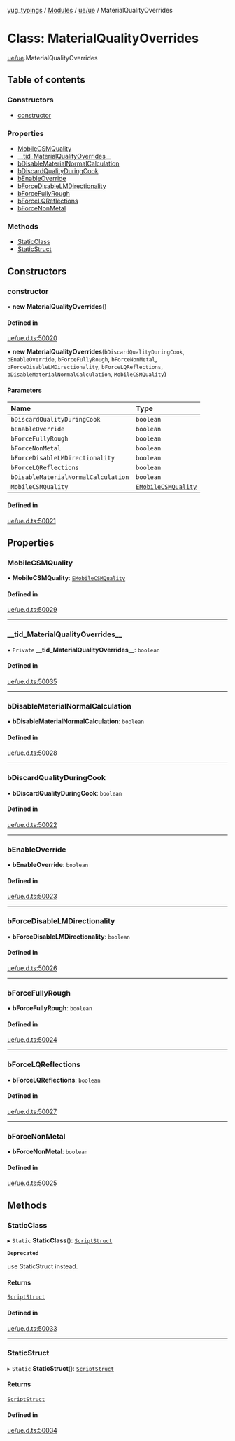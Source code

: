 [yug_typings](../README.md) / [Modules](../modules.md) / [ue/ue](../modules/ue_ue.md) / MaterialQualityOverrides

# Class: MaterialQualityOverrides

[ue/ue](../modules/ue_ue.md).MaterialQualityOverrides

## Table of contents

### Constructors

- [constructor](ue_ue.MaterialQualityOverrides.md#constructor)

### Properties

- [MobileCSMQuality](ue_ue.MaterialQualityOverrides.md#mobilecsmquality)
- [\_\_tid\_MaterialQualityOverrides\_\_](ue_ue.MaterialQualityOverrides.md#__tid_materialqualityoverrides__)
- [bDisableMaterialNormalCalculation](ue_ue.MaterialQualityOverrides.md#bdisablematerialnormalcalculation)
- [bDiscardQualityDuringCook](ue_ue.MaterialQualityOverrides.md#bdiscardqualityduringcook)
- [bEnableOverride](ue_ue.MaterialQualityOverrides.md#benableoverride)
- [bForceDisableLMDirectionality](ue_ue.MaterialQualityOverrides.md#bforcedisablelmdirectionality)
- [bForceFullyRough](ue_ue.MaterialQualityOverrides.md#bforcefullyrough)
- [bForceLQReflections](ue_ue.MaterialQualityOverrides.md#bforcelqreflections)
- [bForceNonMetal](ue_ue.MaterialQualityOverrides.md#bforcenonmetal)

### Methods

- [StaticClass](ue_ue.MaterialQualityOverrides.md#staticclass)
- [StaticStruct](ue_ue.MaterialQualityOverrides.md#staticstruct)

## Constructors

### constructor

• **new MaterialQualityOverrides**()

#### Defined in

[ue/ue.d.ts:50020](https://github.com/YugMetaverse/yug_typings/blob/25cad34/ue/ue.d.ts#L50020)

• **new MaterialQualityOverrides**(`bDiscardQualityDuringCook`, `bEnableOverride`, `bForceFullyRough`, `bForceNonMetal`, `bForceDisableLMDirectionality`, `bForceLQReflections`, `bDisableMaterialNormalCalculation`, `MobileCSMQuality`)

#### Parameters

| Name | Type |
| :------ | :------ |
| `bDiscardQualityDuringCook` | `boolean` |
| `bEnableOverride` | `boolean` |
| `bForceFullyRough` | `boolean` |
| `bForceNonMetal` | `boolean` |
| `bForceDisableLMDirectionality` | `boolean` |
| `bForceLQReflections` | `boolean` |
| `bDisableMaterialNormalCalculation` | `boolean` |
| `MobileCSMQuality` | [`EMobileCSMQuality`](../enums/ue_ue.EMobileCSMQuality.md) |

#### Defined in

[ue/ue.d.ts:50021](https://github.com/YugMetaverse/yug_typings/blob/25cad34/ue/ue.d.ts#L50021)

## Properties

### MobileCSMQuality

• **MobileCSMQuality**: [`EMobileCSMQuality`](../enums/ue_ue.EMobileCSMQuality.md)

#### Defined in

[ue/ue.d.ts:50029](https://github.com/YugMetaverse/yug_typings/blob/25cad34/ue/ue.d.ts#L50029)

___

### \_\_tid\_MaterialQualityOverrides\_\_

• `Private` **\_\_tid\_MaterialQualityOverrides\_\_**: `boolean`

#### Defined in

[ue/ue.d.ts:50035](https://github.com/YugMetaverse/yug_typings/blob/25cad34/ue/ue.d.ts#L50035)

___

### bDisableMaterialNormalCalculation

• **bDisableMaterialNormalCalculation**: `boolean`

#### Defined in

[ue/ue.d.ts:50028](https://github.com/YugMetaverse/yug_typings/blob/25cad34/ue/ue.d.ts#L50028)

___

### bDiscardQualityDuringCook

• **bDiscardQualityDuringCook**: `boolean`

#### Defined in

[ue/ue.d.ts:50022](https://github.com/YugMetaverse/yug_typings/blob/25cad34/ue/ue.d.ts#L50022)

___

### bEnableOverride

• **bEnableOverride**: `boolean`

#### Defined in

[ue/ue.d.ts:50023](https://github.com/YugMetaverse/yug_typings/blob/25cad34/ue/ue.d.ts#L50023)

___

### bForceDisableLMDirectionality

• **bForceDisableLMDirectionality**: `boolean`

#### Defined in

[ue/ue.d.ts:50026](https://github.com/YugMetaverse/yug_typings/blob/25cad34/ue/ue.d.ts#L50026)

___

### bForceFullyRough

• **bForceFullyRough**: `boolean`

#### Defined in

[ue/ue.d.ts:50024](https://github.com/YugMetaverse/yug_typings/blob/25cad34/ue/ue.d.ts#L50024)

___

### bForceLQReflections

• **bForceLQReflections**: `boolean`

#### Defined in

[ue/ue.d.ts:50027](https://github.com/YugMetaverse/yug_typings/blob/25cad34/ue/ue.d.ts#L50027)

___

### bForceNonMetal

• **bForceNonMetal**: `boolean`

#### Defined in

[ue/ue.d.ts:50025](https://github.com/YugMetaverse/yug_typings/blob/25cad34/ue/ue.d.ts#L50025)

## Methods

### StaticClass

▸ `Static` **StaticClass**(): [`ScriptStruct`](ue_ue.ScriptStruct.md)

**`Deprecated`**

use StaticStruct instead.

#### Returns

[`ScriptStruct`](ue_ue.ScriptStruct.md)

#### Defined in

[ue/ue.d.ts:50033](https://github.com/YugMetaverse/yug_typings/blob/25cad34/ue/ue.d.ts#L50033)

___

### StaticStruct

▸ `Static` **StaticStruct**(): [`ScriptStruct`](ue_ue.ScriptStruct.md)

#### Returns

[`ScriptStruct`](ue_ue.ScriptStruct.md)

#### Defined in

[ue/ue.d.ts:50034](https://github.com/YugMetaverse/yug_typings/blob/25cad34/ue/ue.d.ts#L50034)
